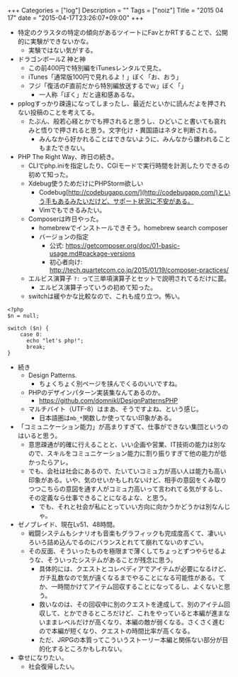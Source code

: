 +++
Categories = ["log"]
Description = ""
Tags = ["noiz"]
Title = "2015 04 17"
date = "2015-04-17T23:26:07+09:00"
+++

* 特定のクラスタの特定の傾向があるツイートにFavとかRTすることで、公開的に実験ができないかな。
	* 実験ではない気がする。
* ドラゴンボールZ 神と神
	* この前400円で特別編をiTunesレンタルで見た。
	* iTunes「通常版100円で見れるよ！」ぼく「お、おう」
	* フジ「復活のF直前だから特別編放送するでｗ」ぼく「」
		* 一人称「ぼく」だと違和感あるな。
* pplogすっかり疎遠になってしまったし、最近だといかに読んだよを押されない投稿のことを考えてる。
	* たぶん、般若心経とかでも押されると思うし、ひどいこと書いても哀れみと悟りで押されると思う。文字化け・異国語はネタと判断される。
		* みんなから好かれることはできないように、みんなから嫌われることもまたできない。
* PHP The Right Way、昨日の続き。
	* CLIでphp.iniを指定したり、CGIモードで実行時間を計測したりできるの初めて知った。
	* Xdebug使うためだけにPHPStorm欲しい
		* Codebug[http://codebugapp.com/](http://codebugapp.com/)という手もあるみたいだけど、サポート状況に不安がある。
		* Vimでもできるみたい。
	* Composerは昨日やった。
		* homebrewでインストールできそう。homebrew search composer
		* バージョンの指定
			* 公式: https://getcomposer.org/doc/01-basic-usage.md#package-versions
			* 初心者向け: http://tech.quartetcom.co.jp/2015/01/19/composer-practices/
	* エルビス演算子 `?:` って三単項演算子とセットで説明されてるだけに罠。
		* エルビス演算子っていうの初めて知った。
	* switchは緩やかな比較なので、これも成り立つ。怖い。

```
<?php
$n = null;

switch ($n) {
    case 0:
      echo "let's php!";
      break;
}
```

* 続き
	* Design Patterns.
		* ちょくちょく別ページを挟んでくるのいいですね。
	* PHPのデザインパターン実装集なんてあるのか。
		* https://github.com/domnikl/DesignPatternsPHP
	* マルチバイト（UTF-8）はまあ、そうですよね、という感じ。
		* 日本語圏は`mb_*`関数しか使ってない印象がある。
* 「コミュニケーション能力」が高まりすぎて、仕事ができない集団というのはいると思う。
	* 意思疎通が的確に行えることと、いい企画や営業、IT技術の能力は別なので、スキルをコミュニケーション能力に割り振りすぎて他の能力が低かったらアレ。
	* でも、会社は社会にあるので、たいていコミュ力が高い人は能力も高い印象がある。いや、気のせいかもしれないけど、相手の意図をくみ取りつつこちらの意図を通す人がコミュ力高いって言われてる気がするし、その定義なら仕事できることになるよな、と思う。
		* でも、それと社会が私にとっていい方向に向かうかどうかは別なんじゃ。
* ゼノブレイド、現在Lv51、48時間。
	* 戦闘システムもシナリオも音楽もグラフィックも完成度高くて、凄いいろいろ詰め込んでるのにバランスとれてて崩れてないのすごい。
	* その反面、そういったものを極限まで薄くしてちょっとずつやらせるような、そういったシステムがあることが残念に思う。
		* 具体的には、クエストとコレペディアでアイテムが必要になるけど、ガチ乱数なので気が遠くなるまでやることになる可能性がある。てか、一時間かけてアイテム回収することになってるし、よくないと思う。
		* 救いなのは、その回収中に別のクエストを達成して、別のアイテム回収して、とかできるところだけど、これをやっていると本編が進まないままレベルだけが高くなり、本編の敵が弱くなる。さくさく進むので本編が短くなり、クエストの時間比率が高くなる。
		* ただ、JRPGの本質ってこういうストーリー本編と関係ない部分が目的化するところかもしれない。
* 幸せになりたい。
	* 社会復帰したい。